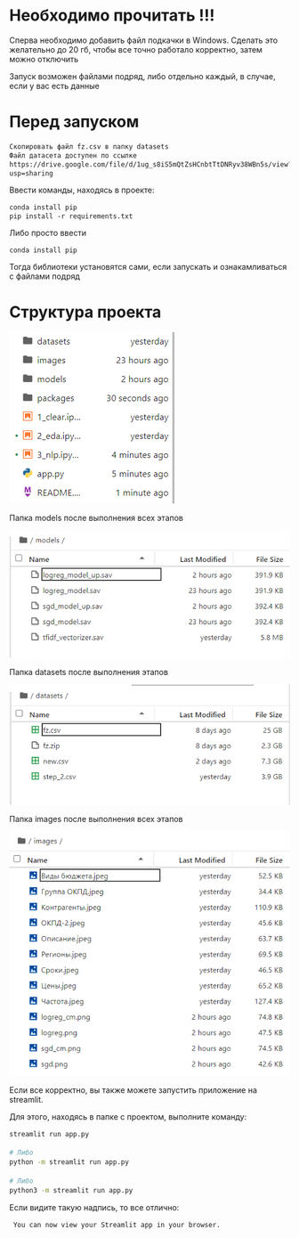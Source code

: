 
# Необходимо прочитать !!!

Сперва необходимо добавить файл подкачки в Windows. Сделать это желательно до 20 гб, чтобы все точно работало корректно, затем можно отключить

Запуск возможен файлами подряд, либо отдельно каждый, в случае, если у вас есть данные

# Перед запуском
```text
Скопировать файл fz.csv в папку datasets
Файл датасета доступен по ссылке https://drive.google.com/file/d/1ug_s8iS5mQtZsHCnbtTtDNRyv38WBn5s/view?usp=sharing
```
Ввести команды, находясь в проекте:

```text
conda install pip
pip install -r requirements.txt
```

Либо просто ввести

```text
conda install pip
```

Тогда библиотеки установятся сами, если запускать и ознакамливаться с файлами подряд

# Структура проекта

![](Структура.png)

Папка models после выполнения всех этапов

![img.png](img.png)

Папка datasets после выполнения этапов

![img_1.png](img_1.png)

Папка images после выполнения всех этапов

![img_2.png](img_2.png)

Если все корректно, вы также можете запустить приложение на streamlit. 

Для этого, находясь в папке с проектом, выполните команду:

```bash
streamlit run app.py

# Либо
python -m streamlit run app.py

# Либо
python3 -m streamlit run app.py
```

Если видите такую надпись, то все отлично:

```text
 You can now view your Streamlit app in your browser.
```

